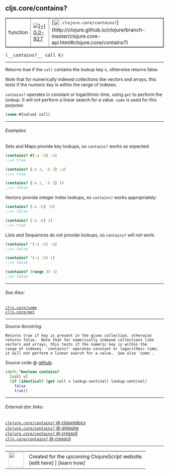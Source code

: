 ## cljs.core/contains?



 <table border="1">
<tr>
<td>function</td>
<td><a href="https://github.com/cljsinfo/cljs-api-docs/tree/0.0-927"><img valign="middle" alt="[+] 0.0-927" title="Added in 0.0-927" src="https://img.shields.io/badge/+-0.0--927-lightgrey.svg"></a> </td>
<td>
[<img height="24px" valign="middle" src="http://i.imgur.com/1GjPKvB.png"> <samp>clojure.core/contains?</samp>](http://clojure.github.io/clojure/branch-master/clojure.core-api.html#clojure.core/contains?)
</td>
</tr>
</table>


 <samp>
(__contains?__ coll k)<br>
</samp>

---

Returns true if the `coll` contains the lookup key `k`, otherwise returns false.

Note that for numerically indexed collections like vectors and arrays, this
tests if the numeric key is within the range of indexes.

`contains?` operates in constant or logarithmic time, using `get` to perform
the lookup. It will not perform a linear search for a value.  `some` is
used for this purpose:

```clj
(some #{value} coll)
```

---

###### Examples:

Sets and Maps provide key lookups, so `contains?` works as expected:

```clj
(contains? #{:a :b} :a)
;;=> true

(contains? {:a 1, :b 2} :a)
;;=> true

(contains? {:a 1, :b 2} 1)
;;=> false
```

Vectors provide integer index lookups, so `contains?` works appropriately:

```clj
(contains? [:a :b] :b)
;;=> false

(contains? [:a :b] 1)
;;=> true
```

Lists and Sequences do not provide lookups, so `contains?` will not work:

```clj
(contains? '(:a :b) :a)
;;=> false

(contains? '(:a :b) 1)
;;=> false

(contains? (range 3) 1)
;;=> false
```

---

###### See Also:

[`cljs.core/some`](cljs.core_some.md)<br>
[`cljs.core/get`](cljs.core_get.md)<br>

---


Source docstring:

```
Returns true if key is present in the given collection, otherwise
returns false.  Note that for numerically indexed collections like
vectors and arrays, this tests if the numeric key is within the
range of indexes. 'contains?' operates constant or logarithmic time;
it will not perform a linear search for a value.  See also 'some'.
```


Source code @ [github](https://github.com/clojure/clojurescript/blob/r3053/src/cljs/cljs/core.cljs#L1679-L1688):

```clj
(defn ^boolean contains?
  [coll v]
  (if (identical? (get coll v lookup-sentinel) lookup-sentinel)
    false
    true))
```

<!--
Repo - tag - source tree - lines:

 <pre>
clojurescript @ r3053
└── src
    └── cljs
        └── cljs
            └── <ins>[core.cljs:1679-1688](https://github.com/clojure/clojurescript/blob/r3053/src/cljs/cljs/core.cljs#L1679-L1688)</ins>
</pre>

-->

---



###### External doc links:

[`clojure.core/contains?` @ clojuredocs](http://clojuredocs.org/clojure.core/contains_q)<br>
[`clojure.core/contains?` @ grimoire](http://conj.io/store/v1/org.clojure/clojure/1.7.0-beta3/clj/clojure.core/contains%3F/)<br>
[`clojure.core/contains?` @ crossclj](http://crossclj.info/fun/clojure.core/contains%3F.html)<br>
[`cljs.core/contains?` @ crossclj](http://crossclj.info/fun/cljs.core.cljs/contains%3F.html)<br>

---

 <table>
<tr><td>
<img valign="middle" align="right" width="48px" src="http://i.imgur.com/Hi20huC.png">
</td><td>
Created for the upcoming ClojureScript website.<br>
[edit here] | [learn how]
</td></tr></table>

[edit here]:https://github.com/cljsinfo/cljs-api-docs/blob/master/cljsdoc/cljs.core_containsQMARK.cljsdoc
[learn how]:https://github.com/cljsinfo/cljs-api-docs/wiki/cljsdoc-files

<!--

This information was too distracting to show to readers, but I'll leave it
commented here since it is helpful to:

- pretty-print the data used to generate this document
- and show how to retrieve that data



The API data for this symbol:

```clj
{:description "Returns true if the `coll` contains the lookup key `k`, otherwise returns false.\n\nNote that for numerically indexed collections like vectors and arrays, this\ntests if the numeric key is within the range of indexes.\n\n`contains?` operates in constant or logarithmic time, using `get` to perform\nthe lookup. It will not perform a linear search for a value.  `some` is\nused for this purpose:\n\n```clj\n(some #{value} coll)\n```",
 :return-type boolean,
 :ns "cljs.core",
 :name "contains?",
 :signature ["[coll k]"],
 :history [["+" "0.0-927"]],
 :type "function",
 :related ["cljs.core/some" "cljs.core/get"],
 :full-name-encode "cljs.core_containsQMARK",
 :source {:code "(defn ^boolean contains?\n  [coll v]\n  (if (identical? (get coll v lookup-sentinel) lookup-sentinel)\n    false\n    true))",
          :title "Source code",
          :repo "clojurescript",
          :tag "r3053",
          :filename "src/cljs/cljs/core.cljs",
          :lines [1679 1688]},
 :examples [{:id "2991f0",
             :content "Sets and Maps provide key lookups, so `contains?` works as expected:\n\n```clj\n(contains? #{:a :b} :a)\n;;=> true\n\n(contains? {:a 1, :b 2} :a)\n;;=> true\n\n(contains? {:a 1, :b 2} 1)\n;;=> false\n```\n\nVectors provide integer index lookups, so `contains?` works appropriately:\n\n```clj\n(contains? [:a :b] :b)\n;;=> false\n\n(contains? [:a :b] 1)\n;;=> true\n```\n\nLists and Sequences do not provide lookups, so `contains?` will not work:\n\n```clj\n(contains? '(:a :b) :a)\n;;=> false\n\n(contains? '(:a :b) 1)\n;;=> false\n\n(contains? (range 3) 1)\n;;=> false\n```"}],
 :full-name "cljs.core/contains?",
 :clj-symbol "clojure.core/contains?",
 :docstring "Returns true if key is present in the given collection, otherwise\nreturns false.  Note that for numerically indexed collections like\nvectors and arrays, this tests if the numeric key is within the\nrange of indexes. 'contains?' operates constant or logarithmic time;\nit will not perform a linear search for a value.  See also 'some'."}

```

Retrieve the API data for this symbol:

```clj
;; from Clojure REPL
(require '[clojure.edn :as edn])
(-> (slurp "https://raw.githubusercontent.com/cljsinfo/cljs-api-docs/catalog/cljs-api.edn")
    (edn/read-string)
    (get-in [:symbols "cljs.core/contains?"]))
```

-->
